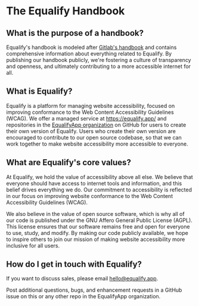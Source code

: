 # The Equalify Handbook

## What is the purpose of a handbook?
Equalify's handbook is modeled after [Gitlab's handbook](https://about.gitlab.com/handbook/) and contains comprehensive information about everything related to Equalify. By publishing our handbook publicly, we're fostering a culture of transparency and openness, and ultimately contributing to a more accessible internet for all.

## What is Equalify?

Equalify is a platform for managing website accessibility, focused on improving conformance to the Web Content Accessibility Guidelines (WCAG). We offer a managed service at https://equalify.app/ and repositories in the [EqualifyApp organization](https://github.com/EqualifyApp/) on GitHub for users to create their own version of Equalify. Users who create their own version are encouraged to contribute to our open source codebase, so that we can work together to make website accessibility more accessible to everyone.

## What are Equalify's core values?

At Equalify, we hold the value of accessibility above all else. We believe that everyone should have access to internet tools and information, and this belief drives everything we do. Our commitment to accessibility is reflected in our focus on improving website conformance to the Web Content Accessibility Guidelines (WCAG).

We also believe in the value of open source software, which is why all of our code is published under the GNU Affero General Public License (AGPL). This license ensures that our software remains free and open for everyone to use, study, and modify. By making our code publicly available, we hope to inspire others to join our mission of making website accessibility more inclusive for all users.

## How do I get in touch with Equalify?

If you want to discuss sales, please email [hello@equalify.app](mailto:hello@equalify.app).

Post additional questions, bugs, and enhancement requests in a GitHub issue on this or any other repo in the EqualifyApp organization.
